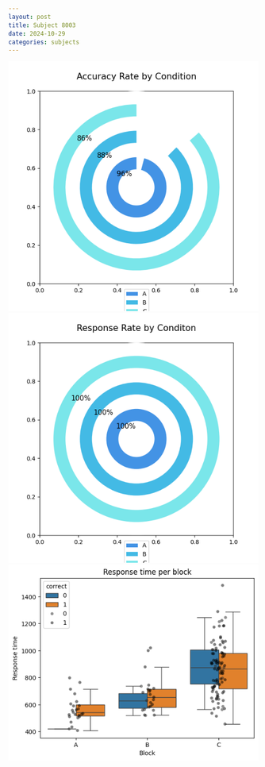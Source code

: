 ```yaml
---
layout: post
title: Subject 8003
date: 2024-10-29
categories: subjects
---
```


![](data/8003/run-4/8003_accuracy_rate.png)
![](data/8003/run-4/8003_response_rate.png)
![](data/8003/run-4/8003_rt.png)

